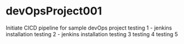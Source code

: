 # devOpsProject001
Initiate CICD pipeline for sample devOps project
testing 1 - jenkins installation
testing 2 - jenkins installation
testing 3
testing 4
testing 5
